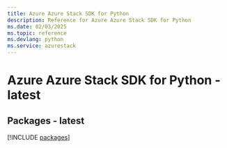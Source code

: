 ```yaml
---
title: Azure Azure Stack SDK for Python
description: Reference for Azure Azure Stack SDK for Python
ms.date: 02/03/2025
ms.topic: reference
ms.devlang: python
ms.service: azurestack
---
```

# Azure Azure Stack SDK for Python - latest
## Packages - latest
[!INCLUDE [packages](azure-stack-index.md)]